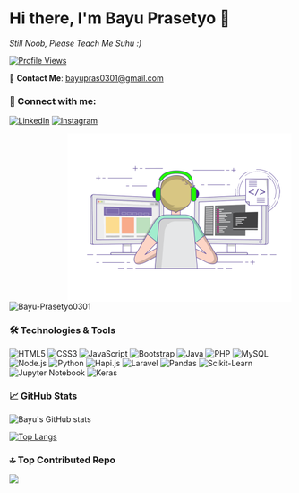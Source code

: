 # Hi there, I'm Bayu Prasetyo 👋  
*Still Noob, Please Teach Me Suhu :)*  

[![Profile Views](https://komarev.com/ghpvc/?username=Bayu-Prasetyo0301&color=brightgreen&style=flat)](https://github.com/Bayu-Prasetyo0301)

📧 **Contact Me**: bayupras0301@gmail.com

### 🤝 Connect with me:
[![LinkedIn](https://img.shields.io/badge/-LinkedIn-0A66C2?logo=linkedin&logoColor=white&style=for-the-badge)](https://www.linkedin.com/in/bayu-prasetyo24/)
[![Instagram](https://img.shields.io/badge/-Instagram-E4405F?logo=instagram&logoColor=white&style=for-the-badge)](https://www.instagram.com/bayupras0301/)

<img align="right" alt="Coding" width="400" src="https://raw.githubusercontent.com/devSouvik/devSouvik/master/gif3.gif">

<p align="left"> <img src="https://komarev.com/ghpvc/?username=Bayu-Prasetyo0301&label=Profile%20views&color=0e75b6&style=flat" alt="Bayu-Prasetyo0301" /> </p>

### 🛠️ Technologies & Tools
![HTML5](https://img.shields.io/badge/-HTML5-E34F26?logo=html5&logoColor=white&style=for-the-badge)
![CSS3](https://img.shields.io/badge/-CSS3-1572B6?logo=css3&logoColor=white&style=for-the-badge)
![JavaScript](https://img.shields.io/badge/-JavaScript-F7DF1E?logo=javascript&logoColor=black&style=for-the-badge)
![Bootstrap](https://img.shields.io/badge/-Bootstrap-563D7C?logo=bootstrap&logoColor=white&style=for-the-badge)
![Java](https://img.shields.io/badge/-Java-007396?logo=java&logoColor=white&style=for-the-badge)
![PHP](https://img.shields.io/badge/-PHP-777BB4?logo=php&logoColor=white&style=for-the-badge)
![MySQL](https://img.shields.io/badge/-MySQL-4479A1?logo=mysql&logoColor=white&style=for-the-badge)
![Node.js](https://img.shields.io/badge/-Node.js-339933?logo=node.js&logoColor=white&style=for-the-badge)
![Python](https://img.shields.io/badge/-Python-3776AB?logo=python&logoColor=white&style=for-the-badge)
![Hapi.js](https://img.shields.io/badge/-Hapi.js-8C64A3?logo=hapi&logoColor=white&style=for-the-badge)
![Laravel](https://img.shields.io/badge/-Laravel-FF2D20?logo=laravel&logoColor=white&style=for-the-badge)
![Pandas](https://img.shields.io/badge/-Pandas-150458?logo=pandas&logoColor=white&style=for-the-badge)
![Scikit-Learn](https://img.shields.io/badge/-Scikit--Learn-F7931E?logo=scikit-learn&logoColor=white&style=for-the-badge)
![Jupyter Notebook](https://img.shields.io/badge/-Jupyter%20Notebook-F37626?logo=jupyter&logoColor=white&style=for-the-badge)
![Keras](https://img.shields.io/badge/-Keras-D00000?logo=keras&logoColor=white&style=for-the-badge)

### 📈 GitHub Stats
![Bayu's GitHub stats](https://github-readme-stats.vercel.app/api?username=Bayu-Prasetyo0301&show_icons=true&theme=radical)

[![Top Langs](https://github-readme-stats.vercel.app/api/top-langs/?username=Bayu-Prasetyo0301&layout=compact&theme=radical)](https://github.com/Bayu-Prasetyo0301)

### 🔝 Top Contributed Repo
![](https://github-contributor-stats.vercel.app/api?username=Bayu-Prasetyo0301&limit=5&theme=flat&combine_all_yearly_contributions=true)
